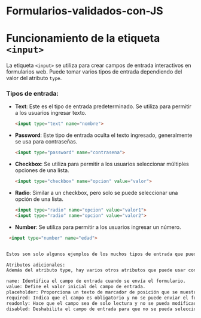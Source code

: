 # Formularios-validados-con-JS

# Funcionamiento de la etiqueta `<input>`

La etiqueta `<input>` se utiliza para crear campos de entrada interactivos en formularios web. Puede tomar varios tipos de entrada dependiendo del valor del atributo `type`.

### Tipos de entrada:

- **Text**: Este es el tipo de entrada predeterminado. Se utiliza para permitir a los usuarios ingresar texto.
  ```html
  <input type="text" name="nombre">

- **Password**: Este tipo de entrada oculta el texto ingresado, generalmente se usa para contraseñas.

  ```html
  <input type="password" name="contrasena">

- **Checkbox**: Se utiliza para permitir a los usuarios seleccionar múltiples opciones de una lista.

  ```html
  <input type="checkbox" name="opcion" value="valor">

- **Radio**: Similar a un checkbox, pero solo se puede seleccionar una opción de una lista.

  ```html
  <input type="radio" name="opcion" value="valor1">
  <input type="radio" name="opcion" value="valor2">

- **Number**: Se utiliza para permitir a los usuarios ingresar un número.

 ```html
  <input type="number" name="edad">


Estos son solo algunos ejemplos de los muchos tipos de entrada que puede crear con la etiqueta <input>.

Atributos adicionales:
Además del atributo type, hay varios otros atributos que puede usar con la etiqueta <input> para personalizar su comportamiento y apariencia:

name: Identifica el campo de entrada cuando se envía el formulario.
value: Define el valor inicial del campo de entrada.
placeholder: Proporciona un texto de marcador de posición que se muestra cuando el campo está vacío.
required: Indica que el campo es obligatorio y no se puede enviar el formulario sin completarlo.
readonly: Hace que el campo sea de solo lectura y no se pueda modificar.
disabled: Deshabilita el campo de entrada para que no se pueda seleccionar ni modificar.

